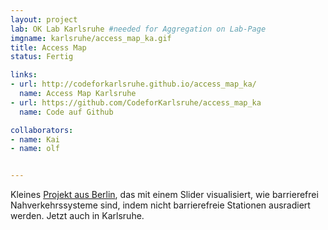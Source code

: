 ```yaml
---
layout: project
lab: OK Lab Karlsruhe #needed for Aggregation on Lab-Page
imgname: karlsruhe/access_map_ka.gif
title: Access Map
status: Fertig

links:
- url: http://codeforkarlsruhe.github.io/access_map_ka/
  name: Access Map Karlsruhe
- url: https://github.com/CodeforKarlsruhe/access_map_ka
  name: Code auf Github

collaborators:
- name: Kai
- name: olf


---
```


Kleines <a href="http://codefor.de/projekte/2011-12-31-accessmap.html">Projekt aus Berlin</a>, das mit einem Slider visualisiert, wie barrierefrei Nahverkehrssysteme sind, indem nicht barrierefreie Stationen ausradiert werden. Jetzt auch in Karlsruhe.
